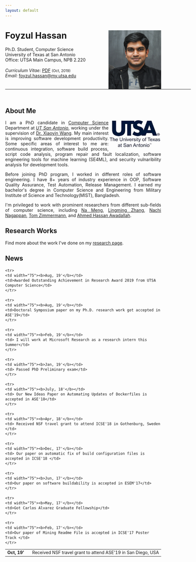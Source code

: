 ```yaml
---
layout: default
---
```


# Foyzul Hassan  <a href="/images/foyzul.png" target="_blank"><img src="images/foyzul.png" alt="Foyzul Hassan" style="width:170px;height:190px;" align="right"></a>
Ph.D. Student, Computer Science <br>
University of Texas at San Antonio <br>
Office: UTSA Main Campus, NPB 2.220 <br>
<br>
<em>Curriculum Vitae: </em><a href="/files/Foyzul_Hassan_CV.pdf" target="_blank">PDF</a>  <small>(Oct, 2019)</small> <br>
<em>Email: </em><a href="mailto:foyzul.hassan@my.utsa.edu">foyzul.hassan@my.utsa.edu</a> <br>

<hr width="600px">

<hr style="height:10pt; visibility:hidden;" />

## About Me
<a href="http://www.utsa.edu/" target="_blank"><img src="images/UTSA.png" alt="UTSA" style="width:170px;" align="right"></a>


<p align="justify" style="max-width:600px">
I am a PhD candidate in <a class="tosu" href="http://www.cs.utsa.edu/" target="_blank">Computer Science</a> Department at <em><a class="tosu" href="http://www.utsa.edu/" target="_blank">UT San Antonio</a></em>, working under the supervision of <a href="http://www.cs.utsa.edu/~xwang/" target="_blank">Dr. Xiaoyin Wang</a>. My main interest is improving software development productivity. Some specific areas of interest to me are: continuous integration, software build process, script code analysis, program repair and fault localization, software engineering tools for machine learning (SE4ML), and security vulnaribility analysis for development tools.</p>

<p align="justify" style="max-width:600px">
Before joining PhD program, I worked in different roles of software engineering. I have 8+ years of industry experience in OOP, Software Quality Assurance, Test Automation, Release Management. I earned my bachelor's degree in Computer Science and Engineering from Military Institute of Science and Technology(MIST), Bangladesh. </p>

<p align="justify" style="max-width:600px">
I'm privileged to work with prominent researchers from different sub-fields of computer science, including <a href="http://people.cs.vt.edu/nm8247/" target="_blank">Na Meng</a>, <a href="https://personal.utdallas.edu/~lxz144130/" target="_blank">Lingming Zhang</a>, <a href="https://www.microsoft.com/en-us/research/people/nachin/" target="_blank">Nachi Nagappan</a>, <a href="https://www.microsoft.com/en-us/research/people/tzimmer/" target="_blank">Tom Zimmermann</a>, and <a href="https://www.microsoft.com/en-us/research/people/hassanam/" target="_blank">Ahmed Hassan Awadallah</a>.</p>


## Research Works
<p align="justify" style="max-width:600px">
Find more about the work I've done on my  <a href="/research/" target="_blank">research page</a>.
</p>
<!-- <center> <em><a class="tosu"> Scroll down for news! </a></em></center> -->

## News

<table style="white-space: nowrap;">	
	<tr>
	<td width="75"><b>Oct, 19'</b></td>
	<td>Received NSF travel grant to attend ASE'19 in San Diego, USA</td> 
	</tr>
	
	<tr>
	<td width="75"><b>Aug, 19'</b></td>
	<td>Awarded Outstanding Achievement in Research Award 2019 from UTSA Computer Science</td> 
	</tr>
	
    <tr>
	<td width="75"><b>Aug, 19'</b></td>
	<td>Doctoral Symposium paper on my Ph.D. research work got accepted in ASE'19</td> 
	</tr>
	
	<tr>
	<td width="75"><b>Feb, 19'</b></td>
	<td> I will work at Microsoft Research as a research intern this Summer</td> 
	</tr>
	
	<tr>
	<td width="75"><b>Jan, 19'</b></td>
	<td> Passed PhD Preliminary exam</td> 
	</tr>
	
	<tr>
	<td width="75"><b>July, 18'</b></td>
	<td> Our New Ideas Paper on Automating Updates of Dockerfiles is accepted in ASE'18</td> 
	</tr>
	
	<tr>
	<td width="75"><b>Apr, 18'</b></td>
	<td> Received NSF travel grant to attend ICSE'18 in Gothenburg, Sweden </td>
	</tr>

	<tr>
	<td width="75"><b>Dec, 17'</b></td>
	<td> Our paper on automatic fix of build configuration files is accepted in ICSE'18 </td>
	</tr>
	
	<tr>
	<td width="75"><b>Jun, 17'</b></td>
	<td>Our paper on software buildability is accepted in ESEM'17</td>
	</tr>

	<tr>
	<td width="75"><b>May, 17'</b></td>
	<td>Got Carlos Alvarez Graduate Fellowship</td>
	</tr>
	
	<tr>
	<td width="75"><b>Feb, 17'</b></td>
	<td>Our paper of Mining Readme File is accepted in ICSE'17 Poster Track </td>
	</tr>
	 
</table>
